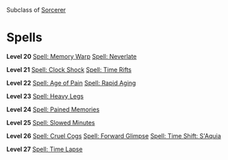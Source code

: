 <!-- TITLE: Chronomage -->
<!-- SUBTITLE: Masters of time manipulation, Chronomages can be your greatest ally or your mightiest foe.  Capable of reducing buildings to sand in the blink of an eye or granting allies the ability to move at incredible speeds, these masters of time are truly a force to be reckoned with. -->

Subclass of [Sorcerer](sorcerer)
# Spells

**Level 20**
[Spell: Memory Warp](memory-warp)
[Spell: Neverlate](neverlate)

**Level 21**
[Spell: Clock Shock](clock-shock)
[Spell: Time Rifts](time-rifts)

**Level 22**
[Spell: Age of Pain](age-of-pain)
[Spell: Rapid Aging](rapid-aging)

**Level 23**
[Spell: Heavy Legs](heavy-legs)

**Level 24**
[Spell: Pained Memories](pained-memories)

**Level 25**
[Spell: Slowed Minutes](slowed-minutes)

**Level 26**
[Spell: Cruel Cogs](cruel-cogs)
[Spell: Forward Glimpse](forward-glimpse)
[Spell: Time Shift: S'Aquia](time-shift-saquia)

**Level 27**
[Spell: Time Lapse](time-lapse)